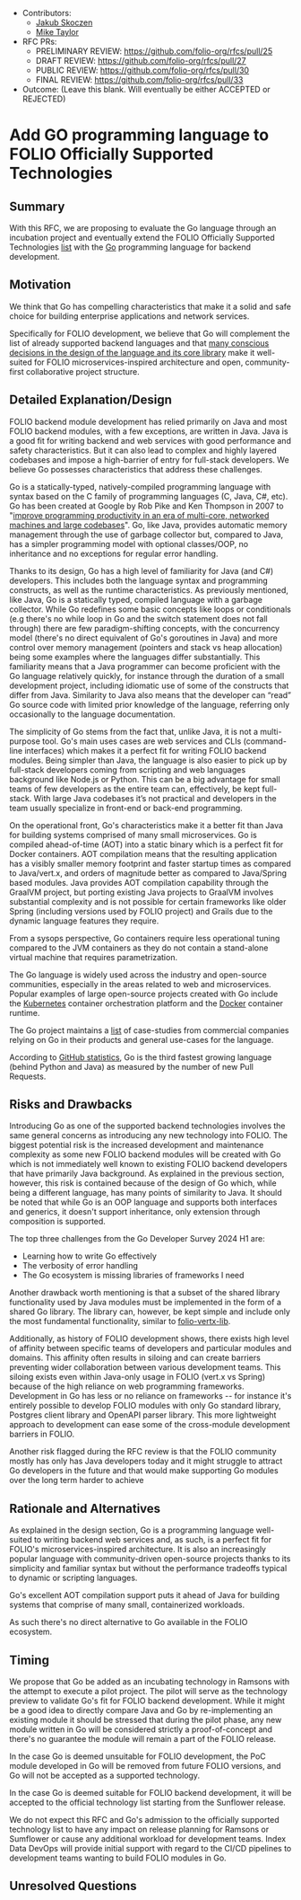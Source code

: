 
- Contributors:
  - [Jakub Skoczen](jakub@indexdata.com)
  - [Mike Taylor](mike@indexdata.com)
- RFC PRs: 
  - PRELIMINARY REVIEW: https://github.com/folio-org/rfcs/pull/25
  - DRAFT REVIEW: https://github.com/folio-org/rfcs/pull/27
  - PUBLIC REVIEW: https://github.com/folio-org/rfcs/pull/30
  - FINAL REVIEW: https://github.com/folio-org/rfcs/pull/33
- Outcome: (Leave this blank.  Will eventually be either ACCEPTED or REJECTED)

# Add GO programming language to FOLIO Officially Supported Technologies

## Summary

With this RFC, we are proposing to evaluate the Go language through an incubation project and eventually extend the FOLIO Officially Supported Technologies [list](https://wiki.folio.org/display/TC/Officially+Supported+Technologies) with the [Go](https://go.dev/) programming language for backend development. 

## Motivation

We think that Go has compelling characteristics that make it a solid and safe choice for building enterprise applications and network services. 

Specifically for FOLIO development, we believe that Go will complement the list of already supported backend languages and that [many conscious decisions in the design of the language and its core library](https://go.dev/talks/2012/splash.article) make it well-suited for FOLIO microservices-inspired architecture and open, community-first collaborative project structure. 

## Detailed Explanation/Design

FOLIO backend module development has relied primarily on Java and most FOLIO backend modules, with a few exceptions, are written in Java. Java is a good fit for writing backend and web services with good performance and safety characteristics. But it can also lead to complex and highly layered codebases and impose a high-barrier of entry for full-stack developers. We believe Go possesses characteristics that address these challenges.

Go is a statically-typed, natively-compiled programming language with syntax based on the C family of programming languages (C, Java, C#, etc). Go has been created at Google by Rob Pike and Ken Thompson in 2007 to "[improve programming productivity in an era of multi-core, networked machines and large codebases](https://go.dev/solutions/google/)". Go, like Java, provides automatic memory management through the use of garbage collector but, compared to Java, has a simpler programming model with optional classes/OOP, no inheritance and no exceptions for regular error handling.

Thanks to its design, Go has a high level of familiarity for Java (and C#) developers. This includes both the language syntax and programming constructs, as well as the runtime characteristics. As previously mentioned, like Java, Go is a statically typed, compiled language with a garbage collector. While Go redefines some basic concepts like loops or conditionals (e.g there's no while loop in Go and the switch statement does not fall through) there are few paradigm-shifting concepts, with the concurrency model (there's no direct equivalent of Go's goroutines in Java) and more control over memory management (pointers and stack vs heap allocation) being some examples where the languages differ substantially.  This familiarity means that a Java programmer can become proficient with the Go language relatively quickly, for instance through the duration of a small development project, including idiomatic use of some of the constructs that differ from Java. Similarity to Java also means that the developer can “read” Go source code with limited prior knowledge of the language, referring only occasionally to the language documentation. 
 
The simplicity of Go stems from the fact that, unlike Java, it is not a multi-purpose tool. Go's main uses cases are web services and CLIs (command-line interfaces) which makes it a perfect fit for writing FOLIO backend modules. Being simpler than Java, the language is also easier to pick up by full-stack developers coming from scripting and web languages background like Node.js or Python. This can be a big advantage for small teams of few developers as the entire team can, effectively, be kept full-stack. With large Java codebases it’s not practical and developers in the team usually specialize in front-end or back-end programming. 

On the operational front, Go's characteristics make it a better fit than Java for building systems comprised of many small microservices. Go is compiled ahead-of-time (AOT) into a static binary which is a perfect fit for Docker containers. AOT compilation means that the resulting application has a visibly smaller memory footprint and faster startup times as compared to Java/vert.x, and orders of magnitude better as compared to Java/Spring based modules. Java provides AOT compilation capability through the GraalVM project, but porting existing Java projects to GraalVM involves substantial complexity and is not possible for certain frameworks like older Spring (including versions used by FOLIO project) and Grails due to the dynamic language features they require. 

From a sysops perspective, Go containers require less operational tuning compared to the JVM containers as they do not contain a stand-alone virtual machine that requires parametrization.

The Go language is widely used across the industry and open-source communities, especially in the areas related to web and microservices. Popular examples of large open-source projects created with Go include the [Kubernetes](https://github.com/kubernetes/kubernetes) container orchestration platform and the [Docker](https://github.com/docker) container runtime.

The Go project maintains a [list](https://go.dev/solutions/) of case-studies from commercial companies relying on Go in their products and general use-cases for the language.

According to [GitHub statistics](https://madnight.github.io/githut/#/pull_requests/2023/3), Go is the third fastest growing language (behind Python and Java) as measured by the number of new Pull Requests.

## Risks and Drawbacks

Introducing Go as one of the supported backend technologies involves the same general concerns as introducing any new technology into FOLIO. The biggest potential risk is the increased development and maintenance complexity as some new FOLIO backend modules will be created with Go which is not immediately well known to existing FOLIO backend developers that have primarily Java background. As explained in the previous section, however, this risk is contained because of the design of Go which, while being a different language, has many points of similarity to Java. It should be noted that while Go is an OOP language and supports both interfaces and generics, it doesn't support inheritance, only extension through composition is supported.

The top three challenges from the Go Developer Survey 2024 H1 are:

* Learning how to write Go effectively
* The verbosity of error handling
* The Go ecosystem is missing libraries of frameworks I need

Another drawback worth mentioning is that a subset of the shared library functionality used by Java modules must be implemented in the form of a shared Go library. The library can, however, be kept simple and include only the most fundamental functionality, similar to [folio-vertx-lib](https://github.com/folio-org/folio-vertx-lib).

Additionally, as history of FOLIO development shows, there exists high level of affinity between specific teams of developers and particular modules and domains. This affinity often results in siloing and can create barriers preventing wider collaboration between various development teams. This siloing exists even within Java-only usage in FOLIO (vert.x vs Spring) because of the high reliance on web programming frameworks. Development in Go has less or no reliance on frameworks -- for instance it's entirely possible to develop FOLIO modules with only Go standard library, Postgres client library and OpenAPI parser library. This more lightweight approach to development can ease some of the cross-module development barriers in FOLIO.

Another risk flagged during the RFC review is that the FOLIO community mostly has only has Java developers today and it might struggle to attract Go developers in the future and that would make supporting Go modules over the long term harder to achieve

## Rationale and Alternatives

As explained in the design section, Go is a programming language well-suited to writing backend web services and, as such, is a perfect fit for FOLIO's microservices-inspired architecture. It is also an increasingly popular language with community-driven open-source projects thanks to its simplicity and familiar syntax but without the performance tradeoffs typical to dynamic or scripting languages.

Go's excellent AOT compilation support puts it ahead of Java for building systems that comprise of many small, containerized workloads.

As such there's no direct alternative to Go available in the FOLIO ecosystem.

## Timing

We propose that Go be added as an incubating technology in Ramsons with the attempt to execute a pilot project. The pilot will serve as the technology preview to validate Go's fit for FOLIO backend development. While it might be a good idea to directly compare Java and Go by re-implementing an existing module it should be stressed that during the pilot phase, any new module written in Go will be considered strictly a proof-of-concept and there's no guarantee the module will remain a part of the FOLIO release. 

In the case Go is deemed unsuitable for FOLIO development, the PoC module developed in Go will be removed from future FOLIO versions, and Go will not be accepted as a supported technology.

In the case Go is deemed suitable for FOLIO backend development, it will be accepted to the official technology list starting from the Sunflower release.

We do not expect this RFC and Go's admission to the officially supported technology list to have any impact on release planning for Ramsons or Sumflower or cause any additional workload for development teams. Index Data DevOps will provide initial support with regard to the CI/CD pipelines to development teams wanting to build FOLIO modules in Go.

## Unresolved Questions
